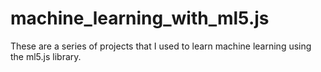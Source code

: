 # machine_learning_with_ml5.js
These are a series of projects that I used to learn machine learning using the ml5.js library.
